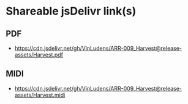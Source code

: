 # Shareable jsDelivr link(s)
## PDF
- https://cdn.jsdelivr.net/gh/VinLudens/ARR-009_Harvest@release-assets/Harvest.pdf
## MIDI
- https://cdn.jsdelivr.net/gh/VinLudens/ARR-009_Harvest@release-assets/Harvest.midi
